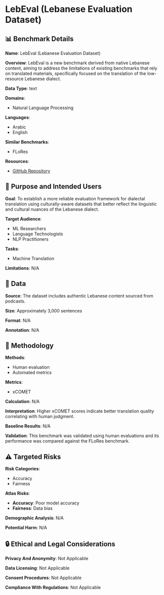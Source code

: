# LebEval (Lebanese Evaluation Dataset)

## 📊 Benchmark Details

**Name**: LebEval (Lebanese Evaluation Dataset)

**Overview**: LebEval is a new benchmark derived from native Lebanese content, aiming to address the limitations of existing benchmarks that rely on translated materials, specifically focused on the translation of the low-resource Lebanese dialect.

**Data Type**: text

**Domains**:
- Natural Language Processing

**Languages**:
- Arabic
- English

**Similar Benchmarks**:
- FLoRes

**Resources**:
- [GitHub Repository](https://github.com/username/repo)

## 🎯 Purpose and Intended Users

**Goal**: To establish a more reliable evaluation framework for dialectal translation using culturally-aware datasets that better reflect the linguistic and cultural nuances of the Lebanese dialect.

**Target Audience**:
- ML Researchers
- Language Technologists
- NLP Practitioners

**Tasks**:
- Machine Translation

**Limitations**: N/A

## 💾 Data

**Source**: The dataset includes authentic Lebanese content sourced from podcasts.

**Size**: Approximately 3,000 sentences

**Format**: N/A

**Annotation**: N/A

## 🔬 Methodology

**Methods**:
- Human evaluation
- Automated metrics

**Metrics**:
- xCOMET

**Calculation**: N/A

**Interpretation**: Higher xCOMET scores indicate better translation quality correlating with human judgment.

**Baseline Results**: N/A

**Validation**: This benchmark was validated using human evaluations and its performance was compared against the FLoRes benchmark.

## ⚠️ Targeted Risks

**Risk Categories**:
- Accuracy
- Fairness

**Atlas Risks**:
- **Accuracy**: Poor model accuracy
- **Fairness**: Data bias

**Demographic Analysis**: N/A

**Potential Harm**: N/A

## 🔒 Ethical and Legal Considerations

**Privacy And Anonymity**: Not Applicable

**Data Licensing**: Not Applicable

**Consent Procedures**: Not Applicable

**Compliance With Regulations**: Not Applicable
